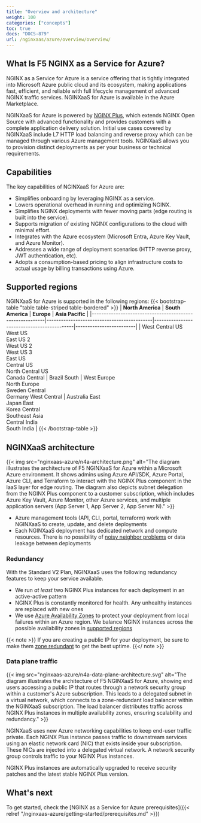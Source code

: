 ```yaml
---
title: "Overview and architecture"
weight: 100
categories: ["concepts"]
toc: true
docs: "DOCS-879"
url: /nginxaas/azure/overview/overview/
---
```


## What Is F5 NGINX as a Service for Azure?

NGINX as a Service for Azure is a service offering that is tightly integrated into Microsoft Azure public cloud and its ecosystem, making applications fast, efficient, and reliable with full lifecycle management of advanced NGINX traffic services.
NGINXaaS for Azure is available in the Azure Marketplace.

NGINXaaS for Azure is powered by [NGINX Plus](https://www.nginx.com/products/nginx/), which extends NGINX Open Source with advanced functionality and provides customers with a complete application delivery solution. Initial use cases covered by NGINXaaS include L7 HTTP load balancing and reverse proxy which can be managed through various Azure management tools.
NGINXaaS allows you to provision distinct deployments as per your business or technical requirements.

## Capabilities

The key capabilities of NGINXaaS for Azure are:

- Simplifies onboarding by leveraging NGINX as a service.
- Lowers operational overhead in running and optimizing NGINX.
- Simplifies NGINX deployments with fewer moving parts (edge routing is built into the service).
- Supports migration of existing NGINX configurations to the cloud with minimal effort.
- Integrates with the Azure ecosystem (Microsoft Entra, Azure Key Vault, and Azure Monitor).
- Addresses a wide range of deployment scenarios (HTTP reverse proxy, JWT authentication, etc).
- Adopts a consumption-based pricing to align infrastructure costs to actual usage by billing transactions using Azure.

## Supported regions

NGINXaaS for Azure is supported in the following regions:
{{< bootstrap-table "table table-striped table-bordered" >}}
| **North America**                                              | **South America** | **Europe** | **Asia Pacific** |
|----------------------------------------------------------|--------------------------------------------|--------------------------------------------|-------------------------|
| West Central US <br> West US <br> East US 2 <br> West US 2 <br> West US 3 <br> East US <br> Central US <br> North Central US <br> Canada Central | Brazil South | West Europe <br> North Europe <br> Sweden Central <br> Germany West Central | Australia East <br> Japan East <br> Korea Central <br> Southeast Asia <br> Central India <br> South India |
{{< /bootstrap-table >}}


## NGINXaaS architecture

{{< img src="nginxaas-azure/n4a-architecture.png" alt="The diagram illustrates the architecture of F5 NGINXaaS for Azure within a Microsoft Azure environment. It shows admins using Azure API/SDK, Azure Portal, Azure CLI, and Terraform to interact with the NGINX Plus component in the IaaS layer for edge routing. The diagram also depicts subnet delegation from the NGINX Plus component to a customer subscription, which includes Azure Key Vault, Azure Monitor, other Azure services, and multiple application servers (App Server 1, App Server 2, App Server N)." >}}

- Azure management tools (API, CLI, portal, terraform) work with NGINXaaS to create, update, and delete deployments
- Each NGINXaaS deployment has dedicated network and compute resources. There is no possibility of [noisy neighbor problems](https://learn.microsoft.com/en-us/azure/architecture/antipatterns/noisy-neighbor/noisy-neighbor) or data leakage between deployments

### Redundancy

With the Standard V2 Plan, NGINXaaS uses the following redundancy features to keep your service available.

- We run _at least_ two NGINX Plus instances for each deployment in an active-active pattern
- NGINX Plus is constantly monitored for health. Any unhealthy instances are replaced with new ones
- We use [Azure Availability  Zones](https://learn.microsoft.com/en-us/azure/availability-zones/az-overview)
  to protect your deployment from local failures within an Azure region. We balance NGINX instances across the possible availability zones in [supported regions](https://learn.microsoft.com/en-us/azure/availability-zones/az-overview#azure-regions-with-availability-zones)

{{< note >}} If you are creating a public IP for your deployment, be sure to make them [zone redundant](https://learn.microsoft.com/en-us/azure/virtual-network/ip-services/public-ip-addresses#availability-zone) to get the best uptime. {{</ note >}}

### Data plane traffic

{{< img src="nginxaas-azure/n4a-data-plane-architecture.svg" alt="The diagram illustrates the architecture of F5 NGINXaaS for Azure, showing end users accessing a public IP that routes through a network security group within a customer's Azure subscription. This leads to a delegated subnet in a virtual network, which connects to a zone-redundant load balancer within the NGINXaaS subscription. The load balancer distributes traffic across NGINX Plus instances in multiple availability zones, ensuring scalability and redundancy." >}}

NGINXaaS uses new Azure networking capabilities to keep end-user traffic private. Each NGINX Plus instance passes traffic to  downstream services using an elastic network card (NIC) that exists inside your subscription. These NICs are injected into a delegated virtual network. A network security group controls traffic to your NGINX Plus instances.

NGINX Plus instances are automatically upgraded to receive security patches and the latest stable NGINX Plus version.

## What's next

To get started, check the [NGINX as a Service for Azure prerequisites]({{< relref "/nginxaas-azure/getting-started/prerequisites.md" >}})
